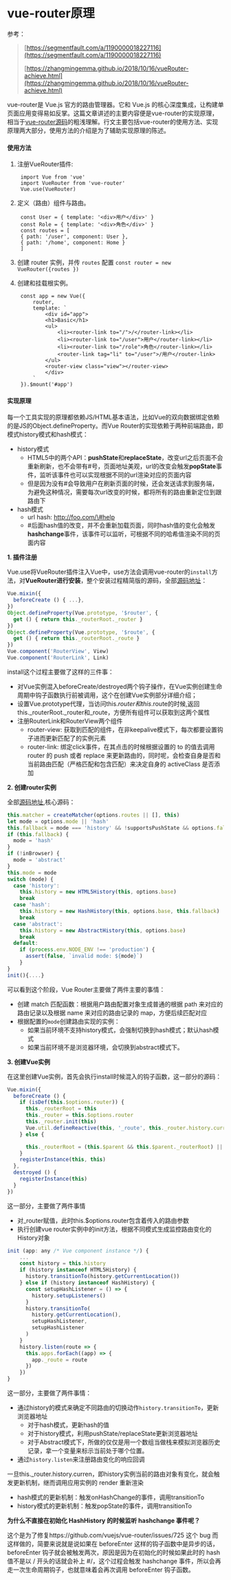 # vue-router原理

参考：

> [https://segmentfault.com/a/1190000018227116](https://segmentfault.com/a/1190000018227116)
>
> [https://zhangmingemma.github.io/2018/10/16/vueRouter-achieve.html](https://zhangmingemma.github.io/2018/10/16/vueRouter-achieve.html)

vue-router是 Vue.js 官方的路由管理器。它和 Vue.js 的核心深度集成，让构建单页面应用变得易如反掌。这篇文章讲述的主要内容便是vue-router的实现原理，相当于[vue-router源码](https://github.com/vuejs/vue-router)的粗浅理解。行文主要包括vue-router的使用方法、实现原理两大部分，使用方法的介绍是为了辅助实现原理的陈述。

#### 使用方法 <a id="&#x4F7F;&#x7528;&#x65B9;&#x6CD5;"></a>

1. 注册VueRouter插件:

   ```text
    import Vue from 'vue'
    import VueRouter from 'vue-router'
    Vue.use(VueRouter)
   ```

2. 定义（路由）组件与路由。

   ```text
    const User = { template: '<div>用户</div>' }
    const Role = { template: '<div>角色</div>' }
    const routes = [
    { path: '/user', component: User },
    { path: '/home', component: Home }
    ]
   ```

3. 创建 router 实例，并传 `routes` 配置 `const router = new VueRouter({routes })`
4. 创建和挂载根实例。

   ```text
    const app = new Vue({
        router,
        template: `
            <div id="app">
            <h1>Basic</h1>
            <ul>
                <li><router-link to="/">/</router-link></li>
                <li><router-link to="/user">用户</router-link></li>
                <li><router-link to="/role">角色</router-link></li>
                <router-link tag="li" to="/user">/用户</router-link>
            </ul>
            <router-view class="view"></router-view>
            </div>
        `
    }).$mount('#app')
   ```

#### 实现原理 <a id="&#x5B9E;&#x73B0;&#x539F;&#x7406;"></a>

每一个工具实现的原理都依赖JS/HTML基本语法，比如Vue的双向数据绑定依赖的是JS的Object.defineProperty。而Vue Router的实现依赖于两种前端路由，即模式history模式和hash模式：

* history模式
  * HTML5中的两个API：**pushState**和**replaceState**，改变url之后页面不会重新刷新，也不会带有\#号，页面地址美观，url的改变会触发**popState**事件，监听该事件也可以实现根据不同的url渲染对应的页面内容
  * 但是因为没有\#会导致用户在刷新页面的时候，还会发送请求到服务端，为避免这种情况，需要每次url改变的时候，都将所有的路由重新定位到跟路由下
* hash模式
  * url hash: http://foo.com/\#help
  * \#后面hash值的改变，并不会重新加载页面，同时hash值的变化会触发**hashchange**事件，该事件可以监听，可根据不同的哈希值渲染不同的页面内容

**1. 插件注册**

Vue.use将VueRouter插件注入Vue中，use方法会调用vue-router的`install`方法，对**VueRouter进行安装**，整个安装过程精简版的源码，全部[源码地址](https://github.com/vuejs/vue-router/blob/dev/src/install.js)：

```javascript
Vue.mixin({
  beforeCreate () { ...},
})
Object.defineProperty(Vue.prototype, '$router', {
  get () { return this._routerRoot._router }
})
Object.defineProperty(Vue.prototype, '$route', {
  get () { return this._routerRoot._route }
})
Vue.component('RouterView', View)
Vue.component('RouterLink', Link)
```

install这个过程主要做了这样的三件事：

* 对Vue实例混入beforeCreate/destroyed两个钩子操作，在Vue实例创建生命周期中钩子函数执行前被调用，这个在创建Vue实例部分详细介绍；
* 设置Vue.prototype代理，当访问this.$router和this.$route的时候,返回this.\_routerRoot.\_router和\_route，方便所有组件可以获取到这两个属性
* 注册RouterLink和RouterView两个组件
  * router-view: 获取到匹配的组件，在非keepalive模式下，每次都要设置钩子进而更新匹配了的实例元素
  * router-link: 绑定click事件，在其点击的时候根据设置的 to 的值去调用 router 的 push 或者 replace 来更新路由的，同时呢，会检查自身是否和当前路由匹配（严格匹配和包含匹配）来决定自身的 activeClass 是否添加

**2. 创建router实例**

全部[源码地址](https://github.com/vuejs/vue-router/blob/dev/src/index.js),核心源码：

```javascript
this.matcher = createMatcher(options.routes || [], this)
let mode = options.mode || 'hash'
this.fallback = mode === 'history' && !supportsPushState && options.fallback !== false
if (this.fallback) {
  mode = 'hash'
}
if (!inBrowser) {
  mode = 'abstract'
}
this.mode = mode
switch (mode) {
  case 'history':
    this.history = new HTML5History(this, options.base)
    break
  case 'hash':
    this.history = new HashHistory(this, options.base, this.fallback)
    break
  case 'abstract':
    this.history = new AbstractHistory(this, options.base)
    break
  default:
    if (process.env.NODE_ENV !== 'production') {
      assert(false, `invalid mode: ${mode}`)
    }
}
init(){....}
```

可以看到这个阶段，Vue Router主要做了两件主要的事情：

* 创建 match 匹配函数：根据用户路由配置对象生成普通的根据 path 来对应的路由记录以及根据 name 来对应的路由记录的 map，方便后续匹配对应
* 根据配置的`mode`创建路由实现的实例：
  * 如果当前环境不支持history模式，会强制切换到hash模式；默认hash模式
  * 如果当前环境不是浏览器环境，会切换到abstract模式下。

**3. 创建Vue实例**

在这里创建Vue实例，首先会执行install时候混入的钩子函数，这一部分的源码：

```javascript
Vue.mixin({
  beforeCreate () { 
    if (isDef(this.$options.router)) {
      this._routerRoot = this
      this._router = this.$options.router
      this._router.init(this)
      Vue.util.defineReactive(this, '_route', this._router.history.current)      //为vue实例定义数据劫持
    } else {

      this._routerRoot = (this.$parent && this.$parent._routerRoot) || this      //非跟组件则直接从父组件中取
    }
    registerInstance(this, this)
  },
  destroyed () {
    registerInstance(this)
  }
})
```

这一部分，主要做了两件事情

* 对\_router赋值，此时this.$options.router包含着传入的路由参数
* 执行创建vue router实例中的init方法，根据不同模式生成监控路由变化的History对象

```javascript
init (app: any /* Vue component instance */) {
    ...
    const history = this.history
    if (history instanceof HTML5History) {
      history.transitionTo(history.getCurrentLocation())
    } else if (history instanceof HashHistory) {
      const setupHashListener = () => {
        history.setupListeners()
      }
      history.transitionTo(
        history.getCurrentLocation(),
        setupHashListener,
        setupHashListener
      )
    }
    history.listen(route => {
      this.apps.forEach((app) => {
        app._route = route
      })
    })
}
```

这一部分，主要做了两件事情：

* 通过history的模式来确定不同路由的切换动作`history.transitionTo`，更新浏览器地址
  * 对于hash模式，更新hash的值
  * 对于history模式，利用pushState/replaceState更新浏览器地址
  * 对于Abstract模式下，所做的仅仅是用一个数组当做栈来模拟浏览器历史记录，拿一个变量来标示当前处于哪个位置。
* 通过`history.listen`来注册路由变化的响应回调

一旦this.\_router.history.curren，即history实例当前的路由对象有变化，就会触发更新机制，继而调用应用实例的 render 重新渲染

* hash模式的更新机制：触发onHashChange的事件，调用transitionTo
* history模式的更新机制：触发popState的事件，调用transitionTo

**为什么不直接在初始化 HashHistory 的时候监听 hashchange 事件呢？**

这个是为了修复https://github.com/vuejs/vue-router/issues/725 这个 bug 而这样做的，简要来说就是说如果在 beforeEnter 这样的钩子函数中是异步的话，beforeEnter 钩子就会被触发两次，原因是因为在初始化的时候如果此时的 hash 值不是以 / 开头的话就会补上 \#/，这个过程会触发 hashchange 事件，所以会再走一次生命周期钩子，也就意味着会再次调用 beforeEnter 钩子函数。

